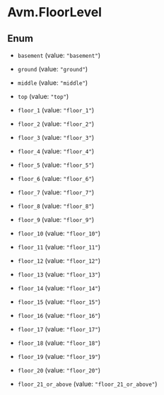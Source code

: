 # Avm.FloorLevel

## Enum


* `basement` (value: `"basement"`)

* `ground` (value: `"ground"`)

* `middle` (value: `"middle"`)

* `top` (value: `"top"`)

* `floor_1` (value: `"floor_1"`)

* `floor_2` (value: `"floor_2"`)

* `floor_3` (value: `"floor_3"`)

* `floor_4` (value: `"floor_4"`)

* `floor_5` (value: `"floor_5"`)

* `floor_6` (value: `"floor_6"`)

* `floor_7` (value: `"floor_7"`)

* `floor_8` (value: `"floor_8"`)

* `floor_9` (value: `"floor_9"`)

* `floor_10` (value: `"floor_10"`)

* `floor_11` (value: `"floor_11"`)

* `floor_12` (value: `"floor_12"`)

* `floor_13` (value: `"floor_13"`)

* `floor_14` (value: `"floor_14"`)

* `floor_15` (value: `"floor_15"`)

* `floor_16` (value: `"floor_16"`)

* `floor_17` (value: `"floor_17"`)

* `floor_18` (value: `"floor_18"`)

* `floor_19` (value: `"floor_19"`)

* `floor_20` (value: `"floor_20"`)

* `floor_21_or_above` (value: `"floor_21_or_above"`)


